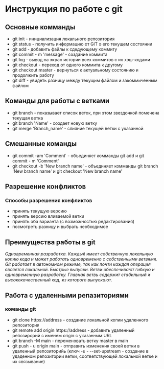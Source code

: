 # Инструкция по работе с git
## Основные комманды
* git init - инициализация локального репозитория
* git status - получить информацию от GIT о его текущем состоянии
* git add - добавить файлы к сдедующему коммиту
* git commit - m 'message' - создание коммита
* git log - вывод на экран истории всех коммитов с их хэш-кодами
* git checkout - переход от одного коммита к другому
* git checkout master - вернуться к актуальному состоянию и продолжить работу
* git diff - увидеть разницу между текущим файлом и закоммиченным файлом
## Команды для работы с ветками
* git branch - показывает список веток, при этом звездочкой помечена текущая ветка
* git branch 'Name' - создает новую ветку
* git merge 'Branch_name' - слияние текущей ветки с указанной
## Смешанные команды
* git commit -am 'Comment'  - объединяет комманды git add  и  git commit - m 'Comment'
* git checkout -b 'New branch name' - объединяет комманды git branch 'New branch name' и git checkout 'New branch name'
## Разрешение конфликтов
### Способы разрешения конфликтов
* принять текущую версию
* принять версию вливаемой ветки
* принять оба варианта (с  возможностью редактирования)
* посмотреть разницу и выбрать необходимое
## Преимущества работы в git 
*Одновременная разработка. Каждый имеет собственную локальную копию кода и может работать одновременно с собственными ветвями. Git работает в автономном режиме, так как почти каждая операция является локальной. Быстрые выпуски. Ветви обеспечивают гибкую и одновременную разработку. Главная ветвь содержит стабильный и высококачественный код, из которого выпускают.*
## Работа c удаленными репазиториями
### команды git
* git clone https://address - создание локальной копии удаленного репозитория
* git remote add origin https://address - добавить удаленный репозирорий с именем origin с указанным URL
* git branch -M main - переменовать ветку master в main
* git push - u origin main  - отправить изменения своей ветки в удаленный репозиторийь (ключ -u -  --set-upstream - создание в удаденном репозитории ветки, соответствующей локальной ветке и их связывание)